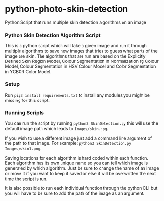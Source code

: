 # python-photo-skin-detection
Python Script that runs multiple skin detection algorithms on an image

### Python Skin Detection Algorithm Script

This is a python script which will take a given image and run it through multiple algorithms 
to save new images that tries to guess what parts of the image are skin.
The algorithms that are run are based on the 
Explicitly Defined Skin Region Model,
Colour Segmentation in Normalization rg Colour Model,
Colour Segmentation in HSV Colour Model and
Color Segmentation in YCBCR Color Model.

### Setup

Run `pip3 install requirements.txt` to install any modules you might be missing for this script.

### Running Scripts

You can run the script by running `python3 SkinDetection.py`
this will use the default image path which leads to `Images/skin.jpg`.

If you wish to use a different image just add a command line argument of the path to that image.
For example: `python3 SkinDetection.py Images/skin1.png`.

Saving locations for each algorithm is hard coded within each function.
Each algorithm has its own unique name so you can tell which image is generated by which algorithm.
Just be sure to change the name of an image or move it if you want to keep it saved
or else it will be overwritten the next time the script is run.

It is also possible to run each individual function through the python CLI
but you will have to be sure to add the path of the image as an argument.
